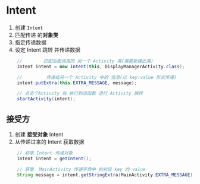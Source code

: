 Intent
========

1. 创建 `Intent `
2. 匹配传递 的**对象类**
3. 指定传递数据
4. 设定 Intent 跳转 并传递数据

```java
    //        匹配后面调用的 另一个 Activity 类(需要新建此类)
    Intent intent = new Intent(this, DisplayManagerActivity.class);

    //         传递给另一个 Activity 中的 信息(以 key:value 形式传递)
    intent.putExtra(this.EXTRA_MESSAGE, message);

    // 点击个Activity 后 执行到该函数 进行 Activity 跳转
    startActivity(intent);
```

接受方
--------

1. 创建 **接受对象** Intent
2. 从传递过来的 Intent 获取数据

```java
    // 获取 Intent 传递对象
    Intent intent = getIntent();

    // 获取  MainActivity 传递字典中 的对应 key 的 value
    String message = intent.getStringExtra(MainActivity.EXTRA_MESSAGE);
```